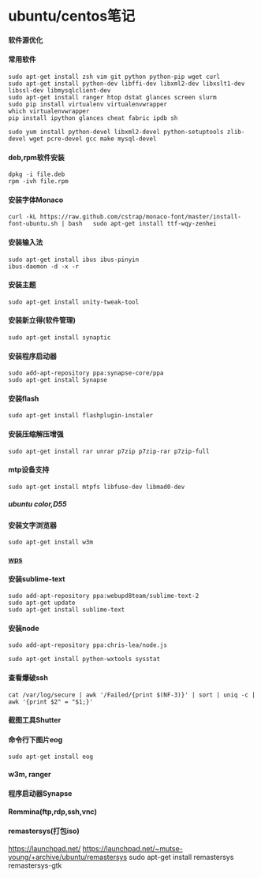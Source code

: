 # ubuntu/centos笔记
#### 软件源优化
#### 常用软件
	sudo apt-get install zsh vim git python python-pip wget curl
	sudo apt-get install python-dev libffi-dev libxml2-dev libxslt1-dev libssl-dev libmysqlclient-dev
	sudo apt-get install ranger htop dstat glances screen slurm
	sudo pip install virtualenv virtualenvwrapper
	which virtualenvwrapper
	pip install ipython glances cheat fabric ipdb sh
	
	sudo yum install python-devel libxml2-devel python-setuptools zlib-devel wget pcre-devel gcc make mysql-devel
#### deb,rpm软件安装
	dpkg -i file.deb
	rpm -ivh file.rpm
#### 安装字体Monaco
	curl -kL https://raw.github.com/cstrap/monaco-font/master/install-font-ubuntu.sh | bash   sudo apt-get install ttf-wqy-zenhei
#### 安装输入法
	sudo apt-get install ibus ibus-pinyin
	ibus-daemon -d -x -r
#### 安装主题
	sudo apt-get install unity-tweak-tool
#### 安装新立得(软件管理)
	sudo apt-get install synaptic
#### 安装程序启动器
	sudo add-apt-repository ppa:synapse-core/ppa
	sudo apt-get install Synapse
#### 安装flash
	sudo apt-get install flashplugin-instaler
#### 安装压缩解压增强
	sudo apt-get install rar unrar p7zip p7zip-rar p7zip-full
#### mtp设备支持
	sudo apt-get install mtpfs libfuse-dev libmad0-dev
##### ubuntu color,D55
#### 安装文字浏览器
	sudo apt-get install w3m
#### [wps](http://community.wps.cn/download/)
#### 安装sublime-text
	sudo add-apt-repository ppa:webupd8team/sublime-text-2
	sudo apt-get update
	sudo apt-get install sublime-text
#### 安装node 
	sudo add-apt-repository ppa:chris-lea/node.js

	sudo apt-get install python-wxtools sysstat

#### 查看爆破ssh
	cat /var/log/secure | awk '/Failed/{print $(NF-3)}' | sort | uniq -c | awk '{print $2" = "$1;}'

#### 截图工具Shutter
#### 命令行下图片eog
	sudo apt-get install eog
#### w3m, ranger

#### 程序启动器Synapse

#### Remmina(ftp,rdp,ssh,vnc)

#### remastersys(打包iso)
https://launchpad.net/
https://launchpad.net/~mutse-young/+archive/ubuntu/remastersys
sudo apt-get install remastersys remastersys-gtk
